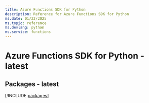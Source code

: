 ```yaml
---
title: Azure Functions SDK for Python
description: Reference for Azure Functions SDK for Python
ms.date: 01/22/2025
ms.topic: reference
ms.devlang: python
ms.service: functions
---
```

# Azure Functions SDK for Python - latest
## Packages - latest
[!INCLUDE [packages](functions-index.md)]